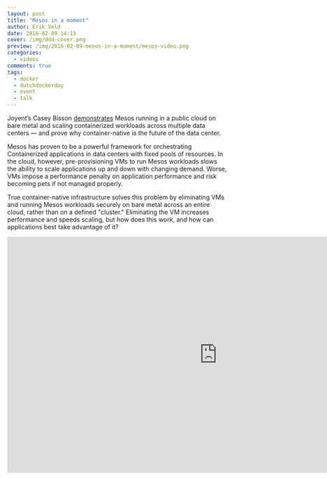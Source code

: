 ```yaml
---
layout: post
title: "Mesos in a moment"
author: Erik Veld
date: 2016-02-09 14:15
cover: /img/ddd-cover.png
preview: /img/2016-02-09-mesos-in-a-moment/mesos-video.png
categories:
  - videos
comments: true
tags:
  - docker
  - dutchdockerday
  - event
  - talk
---
```

Joyent’s Casey Bisson [demonstrates](http://www.slideshare.net/xebia/dutch-docker-day-2015-mesos-in-a-moment) Mesos running in a public cloud on bare metal and scaling containerized workloads across multiple data centers — and prove why container-native is the future of the data center.

Mesos has proven to be a powerful framework for orchestrating Containerized applications in data centers with fixed pools of resources. In the cloud, however, pre-provisioning VMs to run Mesos workloads slows the ability to scale applications up and down with changing demand. Worse, VMs impose a performance penalty on application performance and risk becoming pets if not managed properly.

True container-native infrastructure solves this problem by eliminating VMs and running Mesos workloads securely on bare metal across an entire cloud, rather than on a defined "cluster." Eliminating the VM increases performance and speeds scaling, but how does this work, and how can applications best take advantage of it?

<div class="video-container">
  <iframe
    width="960"
    height="540"
    src="http://www.youtube.com/embed/zjMPSIw175Y"
    frameborder="0"
    allowfullscreen>
  </iframe>
</div>
